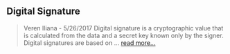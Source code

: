 ## Digital Signature 
> Veren Iliana - 5/26/2017 
Digital signature is a cryptographic value that is calculated from the data and a secret key known only by the signer. Digital signatures are based on ...
[read more...](vereniliana.github.io/digitalsignature)
